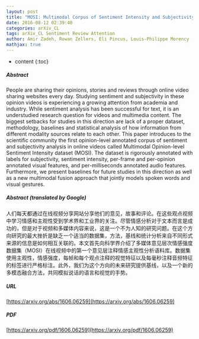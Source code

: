 ```yaml
---
layout: post
title: "MOSI: Multimodal Corpus of Sentiment Intensity and Subjectivity Analysis in Online Opinion Videos"
date: 2016-08-12 02:39:40
categories: arXiv_CL
tags: arXiv_CL Sentiment Review Attention
author: Amir Zadeh, Rowan Zellers, Eli Pincus, Louis-Philippe Morency
mathjax: true
---
```


* content
{:toc}

##### Abstract
People are sharing their opinions, stories and reviews through online video sharing websites every day. Studying sentiment and subjectivity in these opinion videos is experiencing a growing attention from academia and industry. While sentiment analysis has been successful for text, it is an understudied research question for videos and multimedia content. The biggest setbacks for studies in this direction are lack of a proper dataset, methodology, baselines and statistical analysis of how information from different modality sources relate to each other. This paper introduces to the scientific community the first opinion-level annotated corpus of sentiment and subjectivity analysis in online videos called Multimodal Opinion-level Sentiment Intensity dataset (MOSI). The dataset is rigorously annotated with labels for subjectivity, sentiment intensity, per-frame and per-opinion annotated visual features, and per-milliseconds annotated audio features. Furthermore, we present baselines for future studies in this direction as well as a new multimodal fusion approach that jointly models spoken words and visual gestures.

##### Abstract (translated by Google)
人们每天都通过在线视频分享网站分享他们的意见，故事和评论。在这些观点视频中学习情感和主观性受到学术界和工业界的关注。尽管情感分析对于文本而言是成功的，但是对于视频和多媒体内容来说，这是一个不为人知的研究问题。在这个方向研究的最大挫折是缺乏一个适当的数据集，方法，基线和统计分析来自不同形式来源的信息是如何相互关联的。本文首先向科学界介绍了多媒体意见层次情感强度数据集（MOSI）在线视频中的第一个意见层注释情感主观性分析语料库。数据集使用主观性，情感强度，每帧和每个观点注释的视觉特征以及每毫秒注释音频特征的标签进行严格标注。此外，我们为这个方向的未来研究提供基线，以及一个新的多模态融合方法，共同模拟说话的语言和视觉的手势。

##### URL
[https://arxiv.org/abs/1606.06259](https://arxiv.org/abs/1606.06259)

##### PDF
[https://arxiv.org/pdf/1606.06259](https://arxiv.org/pdf/1606.06259)

